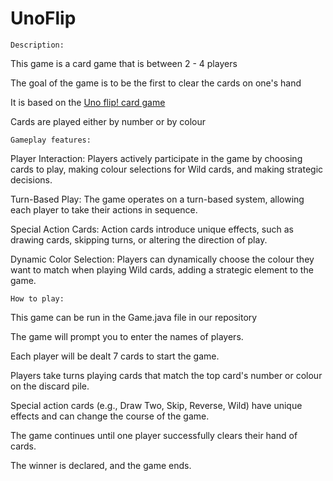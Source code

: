 # UnoFlip
    Description:
This game is a card game that is between 2 - 4 players

The goal of the game is to be the first to clear the cards on one's hand

It is based on the [Uno flip! card game](https://en.wikipedia.org/wiki/Uno_Flip!)

Cards are played either by number or by colour


    Gameplay features:

Player Interaction: Players actively participate in the game by choosing cards to play, making colour selections for Wild cards, and making strategic decisions.

Turn-Based Play: The game operates on a turn-based system, allowing each player to take their actions in sequence.

Special Action Cards: Action cards introduce unique effects, such as drawing cards, skipping turns, or altering the direction of play.

Dynamic Color Selection: Players can dynamically choose the colour they want to match when playing Wild cards, adding a strategic element to the game.


    How to play:
This game can be run in the Game.java file in our repository

The game will prompt you to enter the names of players.

Each player will be dealt 7 cards to start the game.

Players take turns playing cards that match the top card's number or colour on the discard pile.

Special action cards (e.g., Draw Two, Skip, Reverse, Wild) have unique effects and can change the course of the game.

The game continues until one player successfully clears their hand of cards.

The winner is declared, and the game ends.

    
